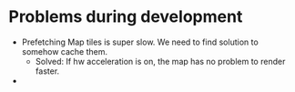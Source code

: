 # Problems during development

- Prefetching Map tiles is super slow. We need to find solution to somehow cache them.
    - Solved: If hw acceleration is on, the map has no problem to render faster.
- 